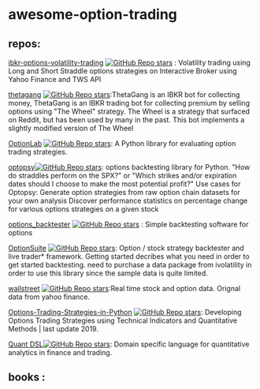 # awesome-option-trading

## repos:



[ibkr-options-volatility-trading](https://github.com/mcf-long-short/ibkr-options-volatility-trading) [![GitHub Repo stars](https://img.shields.io/github/stars/mcf-long-short/ibkr-options-volatility-trading?style=social)](https://github.com/mcf-long-short/ibkr-options-volatility-trading) : Volatility trading using Long and Short Straddle options strategies on Interactive Broker using Yahoo Finance and TWS API

[thetagang](https://github.com/brndnmtthws/thetagang) [![GitHub Repo stars](https://img.shields.io/github/stars/brndnmtthws/thetagang?style=social)](https://github.com/brndnmtthws/thetagang):ThetaGang is an IBKR bot for collecting money, ThetaGang is an IBKR trading bot for collecting premium by selling options using "The Wheel" strategy. The Wheel is a strategy that surfaced on Reddit, but has been used by many in the past. This bot implements a slightly modified version of The Wheel

[OptionLab](https://github.com/rgaveiga/optionlab) [![GitHub Repo stars](https://img.shields.io/github/stars/rgaveiga/optionlab?style=social)](https://github.com/rgaveiga/optionlab):  A Python library for evaluating option trading strategies.

[optopsy](https://github.com/michaelchu/optopsy)[![GitHub Repo stars](https://img.shields.io/github/stars/michaelchu/optopsy?style=social)](https://github.com/michaelchu/optopsy): options backtesting library for Python. "How do straddles perform on the SPX?" or "Which strikes and/or expiration dates should I choose to make the most potential profit?" Use cases for Optopsy:
Generate option strategies from raw option chain datasets for your own analysis
Discover performance statistics on percentage change for various options strategies on a given stock

[options_backtester](https://github.com/lambdaclass/options_backtester) [![GitHub Repo stars](https://img.shields.io/github/stars/lambdaclass/options_backtester?style=social)](https://github.com/lambdaclass/options_backtester) : Simple backtesting software for options

[OptionSuite](https://github.com/sirnfs/OptionSuite) [![GitHub Repo stars](https://img.shields.io/github/stars/sirnfs/OptionSuite?style=social)](https://github.com/sirnfs/OptionSuite): Option / stock strategy backtester and live trader* framework.
Getting started decribes what you need in order to get started backtesting. need to purchase a data package from ivolatility in order to use this library since the sample data is quite limited.

[wallstreet](https://github.com/mcdallas/wallstreet) [![GitHub Repo stars](https://img.shields.io/github/stars/mcdallas/wallstreet?style=social)](https://github.com/mcdallas/wallstreet):Real time stock and option data. Orignal data from yahoo finance.

[Options-Trading-Strategies-in-Python](https://github.com/PyPatel/Options-Trading-Strategies-in-Python) [![GitHub Repo stars](https://img.shields.io/github/stars/PyPatel/Options-Trading-Strategies-in-Python?style=social)](https://github.com/PyPatel/Options-Trading-Strategies-in-Python): Developing Options Trading Strategies using Technical Indicators and Quantitative Methods | last update  2019.

[Quant DSL](https://github.com/johnbywater/quantdsl)[![GitHub Repo stars](https://img.shields.io/github/stars/johnbywater/quantdsl?style=social)](johnbywater/quantdsl): Domain specific language for quantitative analytics in finance and trading.

## books :
